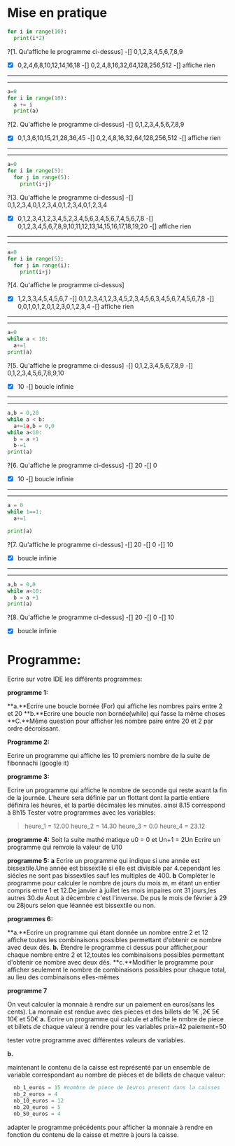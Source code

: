 # Mise en pratique


```python
for i in range(10):
  print(i*2)
```

?[1. Qu'affiche le programme ci-dessus]
-[] 0,1,2,3,4,5,6,7,8,9
-[X] 0,2,4,6,8,10,12,14,16,18
-[] 0,2,4,8,16,32,64,128,256,512
-[] affiche rien

---
---

```python
a=0
for i in range(10):
  a += i
  print(a)
```

?[2. Qu'affiche le programme ci-dessus]
-[] 0,1,2,3,4,5,6,7,8,9
-[X] 0,1,3,6,10,15,21,28,36,45
-[] 0,2,4,8,16,32,64,128,256,512
-[] affiche rien

---
---

```python
a=0
for i in range(5):
  for j in range(5):
    print(i+j)
```

?[3. Qu'affiche le programme ci-dessus]
-[] 0,1,2,3,4,0,1,2,3,4,0,1,2,3,4,0,1,2,3,4
-[X] 0,1,2,3,4,1,2,3,4,5,2,3,4,5,6,3,4,5,6,7,4,5,6,7,8
-[] 0,1,2,3,4,5,6,7,8,9,10,11,12,13,14,15,16,17,18,19,20
-[] affiche rien

---
---

```python
a=0
for i in range(5):
  for j in range(i):
    print(i+j)
```
?[4. Qu'affiche le programme ci-dessus]
-[X] 1,2,3,3,4,5,4,5,6,7
-[] 0,1,2,3,4,1,2,3,4,5,2,3,4,5,6,3,4,5,6,7,4,5,6,7,8
-[] 0,0,1,0,1,2,0,1,2,3,0,1,2,3,4
-[] affiche rien

---
---

```python
a=0
while a < 10:
  a+=1
print(a)
```
?[5. Qu'affiche le programme ci-dessus]
-[] 0,1,2,3,4,5,6,7,8,9
-[] 0,1,2,3,4,5,6,7,8,9,10
-[X] 10
-[] boucle infinie

---
---
```python
a,b = 0,20
while a < b:
  a+=1a,b = 0,0
while a<10:
  b = a +1  
  b-=1
print(a)
```
?[6. Qu'affiche le programme ci-dessus]
-[] 20
-[] 0
-[X] 10
-[] boucle infinie

---
---

```python
a = 0
while 1==1:
  a+=1

print(a)
```
?[7. Qu'affiche le programme ci-dessus]
-[] 20
-[] 0
-[] 10
-[X] boucle infinie

---
---

```python
a,b = 0,0
while a<10:
  b = a +1  
print(a)
```
?[8. Qu'affiche le programme ci-dessus]
-[] 20
-[] 0
-[] 10
-[X] boucle infinie


# Programme:
Ecrire sur votre IDE les différents programmes:

**programme 1:**

**a.**Ecrire une boucle bornée (For) qui affiche les nombres pairs entre 2 et 20
**b.**Ecrire une boucle non bornée(while) qui fasse la même choses
**C.**Même question pour afficher les nombre paire entre 20 et 2 par ordre décroissant.

**Programme 2:**

Ecrire un programme qui affiche les 10 premiers nombre de la suite de fibonnachi (google it)

**programme 3:**

Ecrire un programme qui affiche le nombre de seconde qui reste avant la fin de la journée.
L'heure sera définie par un flottant dont la partie entiere définira les heures, et la partie décimales les minutes. ainsi 8.15 correspond à 8h15
Tester votre programmes avec les variables:
>heure_1 = 12.00
>heure_2 = 14.30
>heure_3 = 0.0
>heure_4 = 23.12  

**programme 4:**
Soit la suite mathé
matique u0 = 0 et Un+1 = 2Un
Ecrire un programme qui renvoie la valeur de U10


**programme 5:**
**a**
Ecrire un programme qui indique si une année est bissextile.Une année est bissextile si elle est divisible par 4.cependant les siécles ne sont pas bissextiles sauf
les multiples de 400.
**b**
Compléter le programme pour calculer le nombre de jours du mois m, m étant un entier compris entre 1 et 12.De janvier à juillet les mois impaires ont 31 jours,les autres 30.de Aout à décembre c'est l'inverse.
De pus le mois de février à 29 ou 28jours selon que léannée est bissextile ou non.

**programmes 6:**

**a.**Ecrire un programme qui étant donnée un nombre entre 2 et 12 affiche toutes les combinaisons possibles permettant d'obtenir ce nombre avec deux dés.
**b.** Étendre le programme ci dessus pour afficher,pour chaque nombre entre 2 et 12,toutes les combinaisons possibles permettant d'obtenir ce nombre avec deux dés.
**c.**Modifier le programme pour afficher seulement le nombre de combinaisons possibles pour chaque total, au lieu des combinaisons elles-mêmes

**programme 7**

On veut calculer la monnaie à rendre sur un paiement en euros(sans les cents).
La monnaie est rendue avec des pieces et des billets de 1€ ,2€ 5€ 10€ et 50€
**a.**
Ecrire un programme qui calcule et affiche le nmbre de piece et billets de chaque valeur à rendre
pour les variables
prix=42
paiement=50

tester votre programme avec différentes valeurs de variables.

**b.**

maintenant le contenu de la caisse est représenté par un ensemble de variable correspondant au nombre de pièces et de billets de chaque valeur:
```python
  nb_1_euros = 15 #nombre de piece de 1euros present dans la caisses
  nb_2_euros = 4
  nb_10_euros = 12
  nb_20_euros = 5
  nb_50_euros = 4
```
adapter le programme précédents pour afficher la monnaie à rendre en fonction du contenu de la caisse et mettre à jours la caisse.
